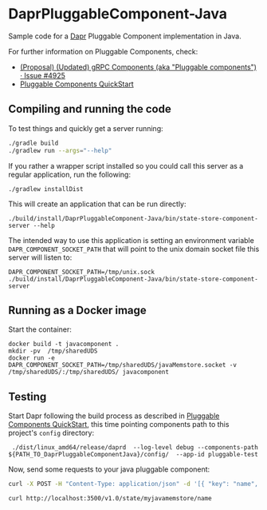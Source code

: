 # DaprPluggableComponent-Java

Sample code for a [Dapr] Pluggable Component implementation in Java.

For further information on Pluggable Components, check:
*  [(Proposal) (Updated) gRPC Components (aka "Pluggable components") · Issue #4925](https://github.com/dapr/dapr/issues/4925)
*  [Pluggable Components QuickStart]


## Compiling and running the code

To test things and quickly get a server running:
```bash
./gradle build
./gradlew run --args="--help"
```

If you rather a wrapper script installed so you could call this server as a
regular application, run the following:

```shell
./gradlew installDist
```

This will create an application that can be run directly:

```shell
./build/install/DaprPluggableComponent-Java/bin/state-store-component-server --help
```

The intended way to use this application is setting an environment variable  `DAPR_COMPONENT_SOCKET_PATH` that will point to the unix domain socket file this server will listen to:
```shell
DAPR_COMPONENT_SOCKET_PATH=/tmp/unix.sock ./build/install/DaprPluggableComponent-Java/bin/state-store-component-server
```

## Running as a Docker image


Start the container:

```
docker build -t javacomponent .
mkdir -pv  /tmp/sharedUDS
docker run -e DAPR_COMPONENT_SOCKET_PATH=/tmp/sharedUDS/javaMemstore.socket -v /tmp/sharedUDS/:/tmp/sharedUDS/ javacomponent
```


## Testing

Start Dapr following the build process as described in [Pluggable Components QuickStart], this time pointing components path to this project's `config` directory:

```
 ./dist/linux_amd64/release/daprd  --log-level debug --components-path ${PATH_TO_DaprPluggableComponentJava}/config/  --app-id pluggable-test
```

Now, send some requests to your java pluggable component:

```sh
curl -X POST -H "Content-Type: application/json" -d '[{ "key": "name", "value": "Bruce Wayne"}]' http://localhost:3500/v1.0/state/myjavamemstore

curl http://localhost:3500/v1.0/state/myjavamemstore/name
```

[Dapr]: https://dapr.io
[Pluggable Components QuickStart]: https://github.com/johnewart/dapr/blob/pluggable-components-v2/docs/PLUGGABLE_COMPONENTS.md